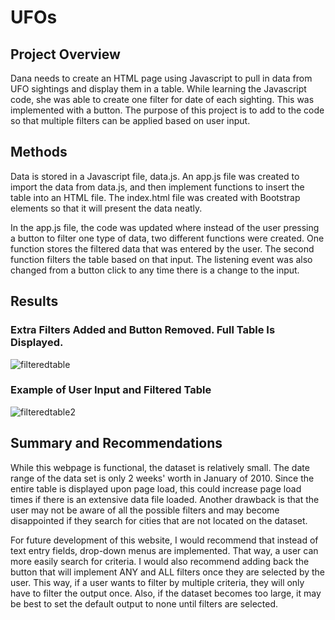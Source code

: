# UFOs
## Project Overview
Dana needs to create an HTML page using Javascript to pull in data from UFO sightings and display them in a table.  While learning the Javascript code, she was able to create one filter for date of each sighting.  This was implemented with a button.  The purpose of this project is to add to the code so that multiple filters can be applied based on user input. 

## Methods
Data is stored in a Javascript file, data.js.  An app.js file was created to import the data from data.js, and then implement functions to insert the table into an HTML file.  The index.html file was created with Bootstrap elements so that it will present the data neatly.

In the app.js file, the code was updated where instead of the user pressing a button to filter one type of data, two different functions were created.  One function stores the filtered data that was entered by the user.  The second function filters the table based on that input.  The listening event was also changed from a button click to any time there is a change to the input.

## Results

### Extra Filters Added and Button Removed.  Full Table Is Displayed.
![filteredtable](https://user-images.githubusercontent.com/106561880/185832416-f24cdb24-80cb-4b48-8150-5a647712b97e.png)


### Example of User Input and Filtered Table
![filteredtable2](https://user-images.githubusercontent.com/106561880/185832423-b125ee74-bdc6-4d54-bf1c-0cb217a0ffcf.png)




## Summary and Recommendations
While this webpage is functional, the dataset is relatively small.  The date range of the data set is only 2 weeks' worth in January of 2010.  Since the entire table is displayed upon page load, this could increase page load times if there is an extensive data file loaded.  Another drawback is that the user may not be aware of all the possible filters and may become disappointed if they search for cities that are not located on the dataset.

For future development of this website, I would recommend that instead of text entry fields, drop-down menus are implemented.  That way, a user can more easily search for criteria.  I would also recommend adding back the button that will implement ANY and ALL filters once they are selected by the user.  This way, if a user wants to filter by multiple criteria, they will only have to filter the output once.  Also, if the dataset becomes too large, it may be best to set the default output to none until filters are selected.

